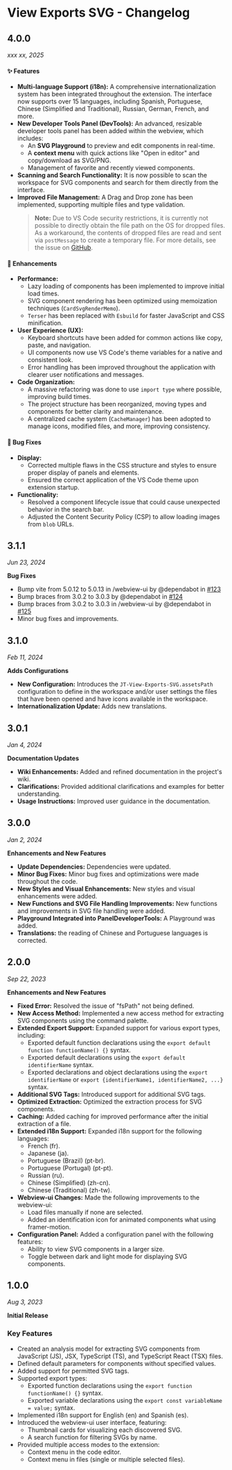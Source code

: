 # View Exports SVG - Changelog

## 4.0.0

_xxx xx, 2025_

#### ✨ Features

- **Multi-language Support (i18n):** A comprehensive internationalization system has been integrated throughout the extension. The interface now supports over 15 languages, including Spanish, Portuguese, Chinese (Simplified and Traditional), Russian, German, French, and more.
- **New Developer Tools Panel (DevTools):** An advanced, resizable developer tools panel has been added within the webview, which includes:
  - An **SVG Playground** to preview and edit components in real-time.
  - A **context menu** with quick actions like "Open in editor" and copy/download as SVG/PNG.
  - Management of favorite and recently viewed components.
- **Scanning and Search Functionality:** It is now possible to scan the workspace for SVG components and search for them directly from the interface.
- **Improved File Management:** A Drag and Drop zone has been implemented, supporting multiple files and type validation.
  > **Note:** Due to VS Code security restrictions, it is currently not possible to directly obtain the file path on the OS for dropped files. As a workaround, the contents of dropped files are read and sent via `postMessage` to create a temporary file. For more details, see the issue on [GitHub](https://github.com/microsoft/vscode/issues/255608).

#### 🚀 Enhancements

- **Performance:**
  - Lazy loading of components has been implemented to improve initial load times.
  - SVG component rendering has been optimized using memoization techniques (`CardSvgRenderMemo`).
  - `Terser` has been replaced with `Esbuild` for faster JavaScript and CSS minification.
- **User Experience (UX):**
  - Keyboard shortcuts have been added for common actions like copy, paste, and navigation.
  - UI components now use VS Code's theme variables for a native and consistent look.
  - Error handling has been improved throughout the application with clearer user notifications and messages.
- **Code Organization:**
  - A massive refactoring was done to use `import type` where possible, improving build times.
  - The project structure has been reorganized, moving types and components for better clarity and maintenance.
  - A centralized cache system (`CacheManager`) has been adopted to manage icons, modified files, and more, improving consistency.

#### 🐛 Bug Fixes

- **Display:**
  - Corrected multiple flaws in the CSS structure and styles to ensure proper display of panels and elements.
  - Ensured the correct application of the VS Code theme upon extension startup.
- **Functionality:**
  - Resolved a component lifecycle issue that could cause unexpected behavior in the search bar.
  - Adjusted the Content Security Policy (CSP) to allow loading images from `blob` URLs.

## 3.1.1

_Jun 23, 2024_

**Bug Fixes**

- Bump vite from 5.0.12 to 5.0.13 in /webview-ui by @dependabot in [#123](https://github.com/JairTorres1003/JT-View-Exports-SVG/pull/123)
- Bump braces from 3.0.2 to 3.0.3 by @dependabot in [#124](https://github.com/JairTorres1003/JT-View-Exports-SVG/pull/124)
- Bump braces from 3.0.2 to 3.0.3 in /webview-ui by @dependabot in [#125](https://github.com/JairTorres1003/JT-View-Exports-SVG/pull/125)
- Minor bug fixes and improvements.

## 3.1.0

_Feb 11, 2024_

**Adds Configurations**

- **New Configuration:** Introduces the `JT-View-Exports-SVG.assetsPath` configuration to define in the workspace and/or user settings the files that have been opened and have icons available in the workspace.
- **Internationalization Update:** Adds new translations.

## 3.0.1

_Jan 4, 2024_

**Documentation Updates**

- **Wiki Enhancements:** Added and refined documentation in the project's wiki.
- **Clarifications:** Provided additional clarifications and examples for better understanding.
- **Usage Instructions:** Improved user guidance in the documentation.

## 3.0.0

_Jan 2, 2024_

**Enhancements and New Features**

- **Update Dependencies:** Dependencies were updated.
- **Minor Bug Fixes:** Minor bug fixes and optimizations were made throughout the code.
- **New Styles and Visual Enhancements:** New styles and visual enhancements were added.
- **New Functions and SVG File Handling Improvements:** New functions and improvements in SVG file handling were added.
- **Playground Integrated into PanelDeveloperTools:** A Playground was added.
- **Translations:** the reading of Chinese and Portuguese languages is corrected.

## 2.0.0

_Sep 22, 2023_

**Enhancements and New Features**

- **Fixed Error:** Resolved the issue of "fsPath" not being defined.
- **New Access Method:** Implemented a new access method for extracting SVG components using the command palette.
- **Extended Export Support:** Expanded support for various export types, including:
  - Exported default function declarations using the `export default function functionName() {}` syntax.
  - Exported default declarations using the `export default identifierName` syntax.
  - Exported declarations and object declarations using the `export identifierName` or `export {identifierName1, identifierName2, ...}` syntax.
- **Additional SVG Tags:** Introduced support for additional SVG tags.
- **Optimized Extraction:** Optimized the extraction process for SVG components.
- **Caching:** Added caching for improved performance after the initial extraction of a file.
- **Extended i18n Support:** Expanded i18n support for the following languages:
  - French (fr).
  - Japanese (ja).
  - Portuguese (Brazil) (pt-br).
  - Portuguese (Portugal) (pt-pt).
  - Russian (ru).
  - Chinese (Simplified) (zh-cn).
  - Chinese (Traditional) (zh-tw).
- **Webview-ui Changes:** Made the following improvements to the webview-ui:
  - Load files manually if none are selected.
  - Added an identification icon for animated components what using framer-motion.
- **Configuration Panel:** Added a configuration panel with the following features:
  - Ability to view SVG components in a larger size.
  - Toggle between dark and light mode for displaying SVG components.

## 1.0.0

_Aug 3, 2023_

**Initial Release**

### Key Features

- Created an analysis model for extracting SVG components from JavaScript (JS), JSX, TypeScript (TS), and TypeScript React (TSX) files.
- Defined default parameters for components without specified values.
- Added support for permitted SVG tags.
- Supported export types:
  - Exported function declarations using the `export function functionName() {}` syntax.
  - Exported variable declarations using the `export const variableName = value;` syntax.
- Implemented i18n support for English (en) and Spanish (es).
- Introduced the webview-ui user interface, featuring:
  - Thumbnail cards for visualizing each discovered SVG.
  - A search function for filtering SVGs by name.
- Provided multiple access modes to the extension:
  - Context menu in the code editor.
  - Context menu in files (single or multiple selected files).
